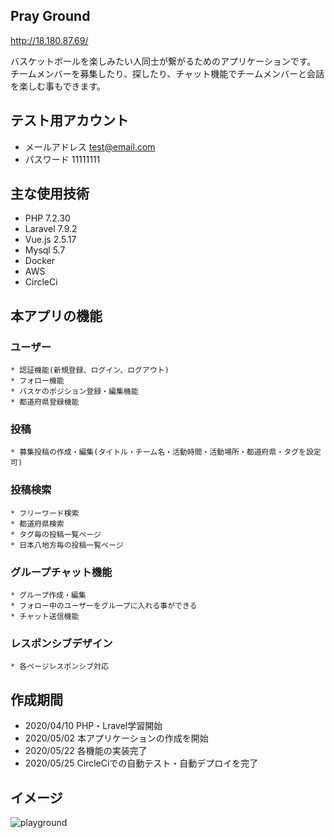 ## Pray Ground
http://18.180.87.69/

バスケットボールを楽しみたい人同士が繋がるためのアプリケーションです。
チームメンバーを募集したり、探したり、チャット機能でチームメンバーと会話を楽しむ事もできます。

## テスト用アカウント
* メールアドレス
  test@email.com
* パスワード
  11111111

## 主な使用技術
* PHP 7.2.30
* Laravel 7.9.2
* Vue.js 2.5.17
* Mysql 5.7
* Docker
* AWS
* CircleCi

## 本アプリの機能
  ### ユーザー
    * 認証機能(新規登録、ログイン、ログアウト)
    * フォロー機能
    * バスケのポジション登録・編集機能  
    * 都道府県登録機能
  ### 投稿
    * 募集投稿の作成・編集(タイトル・チーム名・活動時間・活動場所・都道府県・タグを設定可)
  ### 投稿検索
    * フリーワード検索
    * 都道府県検索
    * タグ毎の投稿一覧ページ
    * 日本八地方毎の投稿一覧ページ
  ### グループチャット機能
    * グループ作成・編集
    * フォロー中のユーザーをグループに入れる事ができる
    * チャット送信機能
  ### レスポンシブデザイン
    * 各ページレスポンシブ対応


## 作成期間
* 2020/04/10 PHP・Lravel学習開始
* 2020/05/02 本アプリケーションの作成を開始
* 2020/05/22 各機能の実装完了
* 2020/05/25 CircleCiでの自動テスト・自動デプロイを完了

## イメージ
![playground](https://user-images.githubusercontent.com/59789801/82852177-21f8db00-9f3d-11ea-8248-a911d6c91a46.jpg)